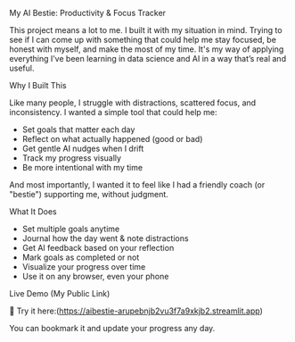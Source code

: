  My AI Bestie: Productivity & Focus Tracker

This project means a lot to me. I built it with my situation in mind. Trying to see if I can come up with something that could help me stay focused, be honest with myself, and make the most of my time. 
It's my way of applying everything I’ve been learning in data science and AI in a way that’s real and useful.



 Why I Built This

Like many people, I struggle with distractions, scattered focus, and inconsistency. I wanted a simple tool that could help me:

- Set goals that matter each day  
- Reflect on what actually happened (good or bad)  
- Get gentle AI nudges when I drift  
- Track my progress visually  
- Be more intentional with my time

And most importantly, I wanted it to feel like I had a friendly coach (or "bestie") supporting me, without judgment.



 What It Does

- Set multiple goals anytime
- Journal how the day went & note distractions
- Get AI feedback based on your reflection
- Mark goals as completed or not
- Visualize your progress over time
- Use it on any browser, even your phone


Live Demo (My Public Link)

🔗 Try it here:(https://aibestie-arupebnjb2vu3f7a9xkjb2.streamlit.app)

You can bookmark it and update your progress any day.

